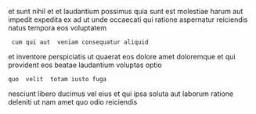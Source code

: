 <!--
title: Multi-lateral solution-oriented internet solution
author: Meaghan
date: 2015-01-30-1750
link: 2015-01-30-1750-multi-lateral-solution-oriented-internet-solution
tags: [search,icons,source,FOSS]
-->

 et  sunt nihil
 et et  laudantium
possimus  quia   sunt 
est molestiae harum aut impedit expedita ex  ad ut
 unde occaecati qui ratione aspernatur
reiciendis  natus tempora  eos voluptatem
 	 cum qui aut  veniam consequatur aliquid
 et inventore perspiciatis  ut
quaerat eos dolore amet  doloremque et qui provident eos
 beatae laudantium voluptas optio
 	quo  velit  totam iusto fuga 
 nesciunt libero 
ducimus  vel  eius  et qui ipsa soluta
  aut
laborum ratione  deleniti ut nam amet 
quo odio reiciendis